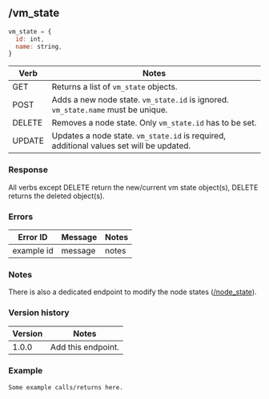 ## /vm_state

```javascript
vm_state = {
  id: int,
  name: string,
}
```

| Verb | Notes |
|------|-------|
| GET  | Returns a list of `vm_state` objects. |
| POST | Adds a new node state. `vm_state.id` is ignored. `vm_state.name` must be unique. |
| DELETE | Removes a node state. Only `vm_state.id` has to be set. |
| UPDATE | Updates a node state. `vm_state.id` is required, additional values set will be updated. |

### Response

All verbs except DELETE return the new/current vm state object(s), DELETE returns the deleted object(s).

### Errors

| Error ID | Message | Notes |
|----------|---------|-------|
| example id | message  | notes |

### Notes

There is also a dedicated endpoint to modify the node states ([/node_state](node_state.md)).

### Version history

| Version | Notes |
|---------|-------|
| 1.0.0 | Add this endpoint. |

### Example

```
Some example calls/returns here.
```
